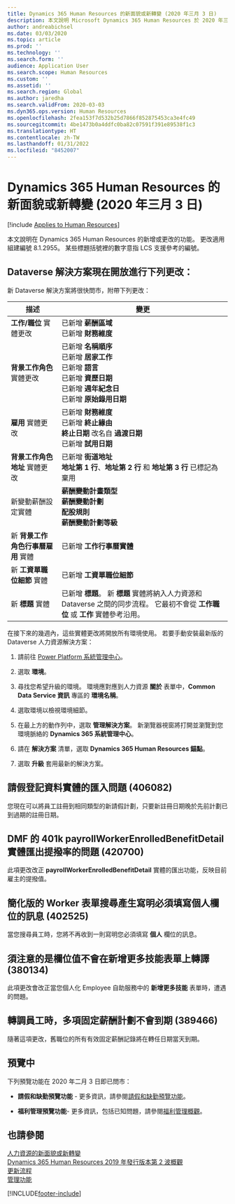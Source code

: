 ```yaml
---
title: Dynamics 365 Human Resources 的新面貌或新轉變 (2020 年三月 3 日)
description: 本文說明 Microsoft Dynamics 365 Human Resources 於 2020 年三月3 日新增或更改的功能。
author: andreabichsel
ms.date: 03/03/2020
ms.topic: article
ms.prod: ''
ms.technology: ''
ms.search.form: ''
audience: Application User
ms.search.scope: Human Resources
ms.custom: ''
ms.assetid: ''
ms.search.region: Global
ms.author: jaredha
ms.search.validFrom: 2020-03-03
ms.dyn365.ops.version: Human Resources
ms.openlocfilehash: 2fea153f7d532b25d7866f852875453ca3e4fc49
ms.sourcegitcommit: 4be1473b0a4ddfc0ba82c07591f391e89538f1c3
ms.translationtype: HT
ms.contentlocale: zh-TW
ms.lasthandoff: 01/31/2022
ms.locfileid: "8452007"
---
```

# <a name="whats-new-or-changed-in-dynamics-365-human-resources-march-3-2020"></a>Dynamics 365 Human Resources 的新面貌或新轉變 (2020 年三月 3 日)

[!include [Applies to Human Resources](../includes/applies-to-hr.md)]



本文說明在 Dynamics 365 Human Resources 的新增或更改的功能。 更改適用組建編號 8.1.2955。 某些標題括號裡的數字意指 LCS 支援參考的編號。

## <a name="dataverse-solution-is-now-available-with-the-following-changes"></a>Dataverse 解決方案現在開放進行下列更改：

新 Dataverse 解決方案將很快問市，附帶下列更改：

| 描述 | 變更 |
| ----------------------------------------- | --- |
| **工作/職位** 實體更改 | 已新增 **薪酬區域**</br>已新增 **財務維度** |
| **背景工作角色** 實體更改 | 已新增 **名稱順序**</br>已新增 **居家工作**</br>已新增 **語言**</br>已新增 **資歷日期**</br>已新增 **週年紀念日**</br>已新增 **原始錄用日期** |
| **雇用** 實體更改 | 已新增 **財務維度**</br>已新增 **終止緣由**</br>**終止日期** 改名自 **過渡日期**</br>已新增 **試用日期** |
| **背景工作角色地址** 實體更改 | 已新增 **街道地址**</br>**地址第 1 行**、**地址第 2 行** 和 **地址第 3 行** 已標記為棄用 |
| 新變動薪酬設定實體 | **薪酬變動計畫類型**</br>**薪酬變動計劃**</br>**配股規則**</br>**薪酬變動計劃等級** |
| 新 **背景工作角色行事曆雇用** 實體 | 已新增 **工作行事曆實體** |
| 新 **工資單職位細節** 實體 | 已新增 **工資單職位細節** |
| 新 **標題** 實體 | 已新增 **標題**。 新 **標題** 實體將納入人力資源和 Dataverse 之間的同步流程。 它最初不會從 **工作職位** 或 **工作** 實體參考沿用。 |

在接下來的幾週內，這些實體更改將開放所有環境使用。 若要手動安裝最新版的 Dataverse 人力資源解決方案：

1.  請前往 [Power Platform 系統管理中心](https://admin.powerplatform.microsoft.com)。

2.  選取 **環境**。

3.  尋找您希望升級的環境。 環境應對應到人力資源 **關於** 表單中，**Common Data Service 資訊** 專區的 **環境名稱**。

4.  選取環境以檢視環境細節。

5.  在最上方的動作列中，選取 **管理解決方案**。 新瀏覽器視窗將打開並瀏覽到您環境脈絡的 **Dynamics 365 系統管理中心**。

6.  請在 **解決方案** 清單，選取 **Dynamics 365 Human Resources 錨點**。

7.  選取 **升級** 套用最新的解決方案。

## <a name="import-issues-with-the-leave-enrollment-data-entity-406082"></a>請假登記資料實體的匯入問題 (406082)

您現在可以將員工註冊到相同類型的新請假計劃，只要新註冊日期晚於先前計劃已到過期的註冊日期。

## <a name="issue-with-exporting-contribution-rates-in-the-401k-payrollworkerenrolledbenefitdetail-entity-in-dmf-420700"></a>DMF 的 401k payrollWorkerEnrolledBenefitDetail 實體匯出提撥率的問題 (420700)

此項更改改正 **payrollWorkerEnrolledBenefitDetail** 實體的匯出功能，反映目前雇主的提撥值。

## <a name="searching-in-the-streamlined-worker-form-causes-message-saying-person-field-must-be-filled-in-402525"></a>簡化版的 Worker 表單搜尋產生寫明必須填寫個人欄位的訊息 (402525)

當您搜尋員工時，您將不再收到一則寫明您必須填寫 **個人** 欄位的訊息。

## <a name="note-field-value-doesnt-render-on-the-add-more-skills-form-380134"></a>須注意的是欄位值不會在新增更多技能表單上轉譯 (380134)

此項更改會改正當您個人化 Employee 自助服務中的 **新增更多技能** 表單時，遭遇的問題。

## <a name="multiple-fixed-compensation-plans-dont-expire-when-transferring-employees-389466"></a>轉調員工時，多項固定薪酬計劃不會到期 (389466)

隨著這項更改，舊職位的所有有效固定薪酬記錄將在轉任日期當天到期。

## <a name="in-preview"></a>預覽中

下列預覽功能在 2020 年二月 3 日即已問市：

- **請假和缺勤預覽功能**  - 更多資訊，請參閱[請假和缺勤預覽功能](hr-leave-and-absence-overview.md?leave-and-absence-preview-features)。

- **福利管理預覽功能**- 更多資訊，包括已知問題，請參閱[福利管理概觀](hr-benefits-management-overview.md)。

## <a name="see-also"></a>也請參閱

[人力資源的新面貌或新轉變](hr-admin-whats-new.md)</br>
[Dynamics 365 Human Resources 2019 年發行版本第 2 波概觀](/dynamics365-release-plan/2019wave2/dynamics365-human-resources/)</br>
[更新流程](hr-admin-setup-update-process.md)</br>
[管理功能](hr-admin-manage-features.md)

[!INCLUDE[footer-include](../includes/footer-banner.md)]